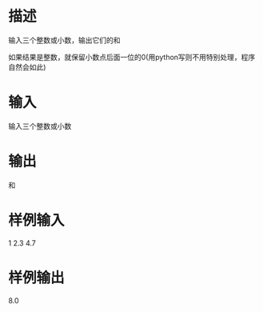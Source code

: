 # 描述
输入三个整数或小数，输出它们的和

如果结果是整数，就保留小数点后面一位的0(用python写则不用特别处理，程序自然会如此)    

# 输入
输入三个整数或小数

# 输出
和

# 样例输入
1 2.3 4.7

# 样例输出
8.0
